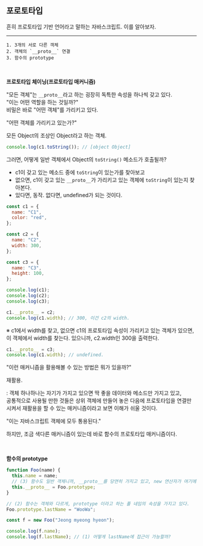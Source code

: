 ## 포로토타입

흔히 프로토타입 기반 언어라고 말하는 자바스크립트.
이를 알아보자.

---

```
1. 3개의 서로 다른 객체
2. 객체의 `__proto__` 연결
3. 함수의 prototype
```

<br />

**프로토타입 체이닝(프로토타입 매커니즘)**

"모든 객체"는 `__proto__`라고 하는 굉장히 독특한 속성을 하나씩 갖고 있다.<br />
"이는 어떤 역할을 하는 것일까?" <br />
비밀은 바로 "어떤 객체"를 가리키고 있다.

"어떤 객체를 가리키고 있는가?"

모든 Object의 조상인 Object라고 하는 객체.

```js
console.log(c1.toString()); // [object Object]
```

그러면, 어떻게 일반 객체에서 Object의 `toString()` 메소드가 호출될까?

- c1이 갖고 있는 메소드 중에 `toString`이 있는가를 찾아보고
- 없으면, c1이 갖고 있는 `__proto__`가 가리키고 있는 객체에 `toString`이 있는지 찾아본다.
- 있다면, 동작. 없다면, undefined가 되는 것이다.

```js
const c1 = {
  name: "C1",
  color: "red",
};

const c2 = {
  name: "C2",
  width: 300,
};

const c3 = {
  name: "C3",
  height: 100,
};

console.log(c1);
console.log(c2);
console.log(c3);

c1.__proto__ = c2;
console.log(c1.width); // 300, 이건 c2의 width.
```

※ c1에서 width를 찾고, 없으면 c1의 프로토타입 속성이 가리키고 있는 객체가 있으면, 이 객체에서 width를 찾는다. 있으니까, c2.width인 300을 출력한다.

```js
c1.__proto__ = c3;
console.log(c1.width); // undefined.
```

"이런 매커니즘을 활용해볼 수 있는 방법은 뭐가 있을까?"

재활용.<br />

\: 객체 하나하나는 자기가 가지고 있으면 딱 좋을 데이터와 메소드만 가지고 있고,<br />
공통적으로 사용될 만한 것들은 상위 객체에 만들어 놓은 다음에 프로토타입을 연결만 시켜서 재활용을 할 수 있는 매커니즘이라고 보면 이해가 쉬울 것이다.

"이는 자바스크립트 객체에 모두 통용된다."

하지만, 조금 색다른 매커니즘이 있는데 바로 함수의 프로토타입 매커니즘이다.

<br />

**함수의 prototype**

```js
function Foo(name) {
  this.name = name;
  // (3) 함수도 일반 객체니까, __proto__를 당연히 가지고 있고, new 연산자가 여기에 prototype을 넣는 작업을 한다.
  this.__proto__ = Foo.prototype;
}

// (2) 함수는 객체와 다르게, prototype 이라고 하는 풀 네임의 속성을 가지고 있다.
Foo.prototype.lastName = "WooWa"; 

const f = new Foo("Jeong myeong hyeon");

console.log(f.name);
console.log(f.lastName); // (1) 어떻게 lastName에 접근이 가능할까?
```
